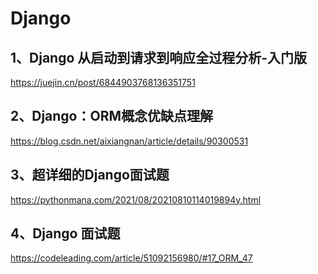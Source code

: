 # Django
## 1、Django 从启动到请求到响应全过程分析-入门版
https://juejin.cn/post/6844903768136351751
## 2、Django：ORM概念优缺点理解
https://blog.csdn.net/aixiangnan/article/details/90300531
## 3、超详细的Django面试题
https://pythonmana.com/2021/08/20210810114019894y.html
## 4、Django 面试题
https://codeleading.com/article/51092156980/#17_ORM_47
